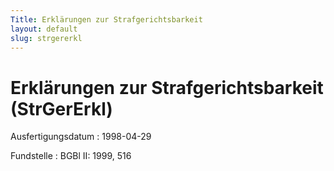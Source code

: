 ```yaml
---
Title: Erklärungen zur Strafgerichtsbarkeit
layout: default
slug: strgererkl
---
```


# Erklärungen zur Strafgerichtsbarkeit (StrGerErkl)

Ausfertigungsdatum
:   1998-04-29

Fundstelle
:   BGBl II: 1999, 516

